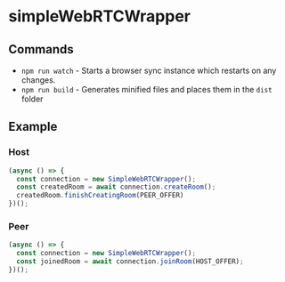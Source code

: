 # simpleWebRTCWrapper

## Commands

* `npm run watch` - Starts a browser sync instance which restarts on any changes.
* `npm run build` - Generates minified files and places them in the `dist` folder


## Example

### Host

```javascript
(async () => {
  const connection = new SimpleWebRTCWrapper();
  const createdRoom = await connection.createRoom();
  createdRoom.finishCreatingRoom(PEER_OFFER)
})();
```

### Peer

```javascript
(async () => {
  const connection = new SimpleWebRTCWrapper();
  const joinedRoom = await connection.joinRoom(HOST_OFFER);
})();
```